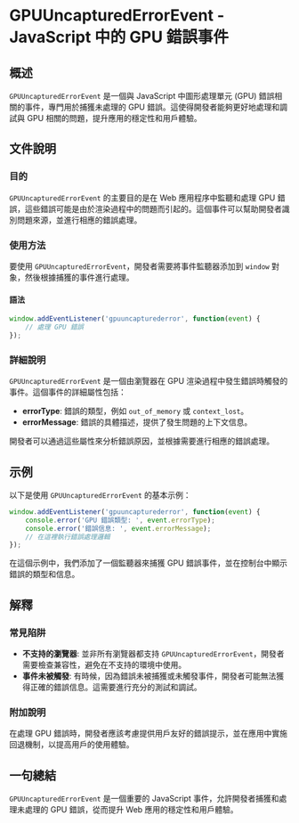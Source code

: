 <!--
Meta Description: # GPUUncapturedErrorEvent - JavaScript 中的 GPU 錯誤事件 ## 概述 `GPUUncapturedErrorEvent` 是一個與 JavaScript 中圖形處理單元 (GPU) 錯誤相關的事件，專門用於捕獲未處理的 GPU 錯誤。這使得開發者能夠更好地...
Meta Keywords: gpu, gpuuncapturederrorevent, javascript, event, window
-->

# GPUUncapturedErrorEvent - JavaScript 中的 GPU 錯誤事件

## 概述
`GPUUncapturedErrorEvent` 是一個與 JavaScript 中圖形處理單元 (GPU) 錯誤相關的事件，專門用於捕獲未處理的 GPU 錯誤。這使得開發者能夠更好地處理和調試與 GPU 相關的問題，提升應用的穩定性和用戶體驗。

## 文件說明
### 目的
`GPUUncapturedErrorEvent` 的主要目的是在 Web 應用程序中監聽和處理 GPU 錯誤，這些錯誤可能是由於渲染過程中的問題而引起的。這個事件可以幫助開發者識別問題來源，並進行相應的錯誤處理。

### 使用方法
要使用 `GPUUncapturedErrorEvent`，開發者需要將事件監聽器添加到 `window` 對象，然後根據捕獲的事件進行處理。

#### 語法
```javascript
window.addEventListener('gpuuncapturederror', function(event) {
    // 處理 GPU 錯誤
});
```

### 詳細說明
`GPUUncapturedErrorEvent` 是一個由瀏覽器在 GPU 渲染過程中發生錯誤時觸發的事件。這個事件的詳細屬性包括：

- **errorType**: 錯誤的類型，例如 `out_of_memory` 或 `context_lost`。
- **errorMessage**: 錯誤的具體描述，提供了發生問題的上下文信息。

開發者可以通過這些屬性來分析錯誤原因，並根據需要進行相應的錯誤處理。

## 示例
以下是使用 `GPUUncapturedErrorEvent` 的基本示例：

```javascript
window.addEventListener('gpuuncapturederror', function(event) {
    console.error('GPU 錯誤類型: ', event.errorType);
    console.error('錯誤信息: ', event.errorMessage);
    // 在這裡執行錯誤處理邏輯
});
```

在這個示例中，我們添加了一個監聽器來捕獲 GPU 錯誤事件，並在控制台中顯示錯誤的類型和信息。

## 解釋
### 常見陷阱
- **不支持的瀏覽器**: 並非所有瀏覽器都支持 `GPUUncapturedErrorEvent`，開發者需要檢查兼容性，避免在不支持的環境中使用。
- **事件未被觸發**: 有時候，因為錯誤未被捕獲或未觸發事件，開發者可能無法獲得正確的錯誤信息。這需要進行充分的測試和調試。

### 附加說明
在處理 GPU 錯誤時，開發者應該考慮提供用戶友好的錯誤提示，並在應用中實施回退機制，以提高用戶的使用體驗。

## 一句總結
`GPUUncapturedErrorEvent` 是一個重要的 JavaScript 事件，允許開發者捕獲和處理未處理的 GPU 錯誤，從而提升 Web 應用的穩定性和用戶體驗。